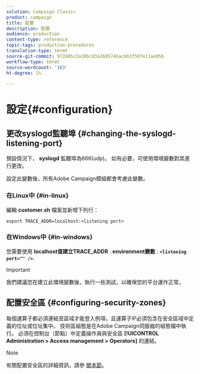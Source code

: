 ```yaml
---
solution: Campaign Classic
product: campaign
title: 配置
description: 配置
audience: production
content-type: reference
topic-tags: production-procedures
translation-type: tm+mt
source-git-commit: 972885c3a38bcd3a260574bacbb3f507e11ae05b
workflow-type: tm+mt
source-wordcount: '163'
ht-degree: 1%

---
```



# 設定{#configuration}

## 更改syslogd監聽埠 {#changing-the-syslogd-listening-port}

預設情況下， **syslogd** 監聽埠為666(udp)。 如有必要，可使用環境變數對其進行更改。

設定此變數後，所有Adobe Campaign模組都會考慮此變數。

### 在Linux中 {#in-linux}

編輯 **customer.sh** 檔案並新增下列行：

```
export TRACE_ADDR=localhost:<listening port>
```

### 在Windows中 {#in-windows}

您需要使用 **localhost值建立TRACE_ADDR** . **environment變數** : **`<listening port="" />`**.

>[!IMPORTANT]
>
>我們建議您在建立此環境變數後，執行一些測試，以確保您的平台運作正常。

## 配置安全區 {#configuring-security-zones}

每個運算子都必須連結至區域才能登入例項，且運算子IP必須包含在安全區域中定義的位址或位址集中。 技術區組態是在Adobe Campaign伺服器的組態檔中執行。 必須在控制台（節點）中定義操作員與安全區 **[!UICONTROL Administration > Access management > Operators]** 的連結。

>[!NOTE]
>
>有關配置安全區的詳細資訊，請參 [閱本節](../../installation/using/configuring-campaign-server.md#defining-security-zones)。
